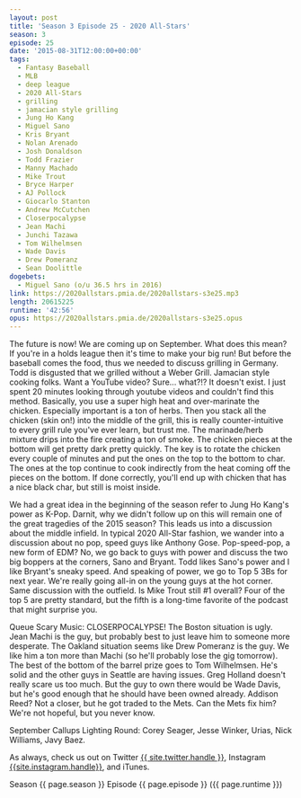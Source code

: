 ```yaml
---
layout: post
title: 'Season 3 Episode 25 - 2020 All-Stars'
season: 3
episode: 25
date: '2015-08-31T12:00:00+00:00'
tags:
  - Fantasy Baseball
  - MLB
  - deep league
  - 2020 All-Stars
  - grilling
  - jamacian style grilling
  - Jung Ho Kang
  - Miguel Sano
  - Kris Bryant
  - Nolan Arenado
  - Josh Donaldson
  - Todd Frazier
  - Manny Machado
  - Mike Trout
  - Bryce Harper
  - AJ Pollock
  - Giocarlo Stanton
  - Andrew McCutchen
  - Closerpocalypse
  - Jean Machi
  - Junchi Tazawa
  - Tom Wilhelmsen
  - Wade Davis
  - Drew Pomeranz
  - Sean Doolittle
dogebets:
  - Miguel Sano (o/u 36.5 hrs in 2016)
link: https://2020allstars.pmia.de/2020allstars-s3e25.mp3
length: 20615225
runtime: '42:56'
opus: https://2020allstars.pmia.de/2020allstars-s3e25.opus
---
```

The future is now!  We are coming up on September.  What does this mean?  If you're in a holds league then it's time to make your big run!  But before the baseball comes the food, thus we needed to discuss grilling in Germany.  Todd is disgusted that we grilled without a Weber Grill.  Jamacian style cooking folks.  Want a YouTube video?  Sure... what?!?  It doesn't exist.  I just spent 20 minutes looking through youtube videos and couldn't find this method.  Basically, you use a super high heat and over-marinate the chicken.  Especially important is a ton of herbs.  Then you stack all the chicken (skin on!) into the middle of the grill, this is really counter-intuitive to every grill rule you've ever learn, but trust me.  The marinade/herb mixture drips into the fire creating a ton of smoke.  The chicken pieces at the bottom will get pretty dark pretty quickly.  The key is to rotate the chicken every couple of minutes and put the ones on the top to the bottom to char.  The ones at the top continue to cook indirectly from the heat coming off the pieces on the bottom.  If done correctly, you'll end up with chicken that has a nice black char, but still is moist inside.  

We had a great idea in the beginning of the season refer to Jung Ho Kang's power as K-Pop.  Darnit, why we didn't follow up on this will remain one of the great tragedies of the 2015 season?  This leads us into a discussion about the middle infield.  In typical 2020 All-Star fashion, we wander into a discussion about no pop, speed guys like Anthony Gose.  Pop-speed-pop, a new form of EDM?  No, we go back to guys with power and discuss the two big boppers at the corners, Sano and Bryant.  Todd likes Sano's power and I like Bryant's sneaky speed.  And speaking of power, we go to Top 5 3Bs for next year.  We're really going all-in on the young guys at the hot corner.  Same discussion with the outfield.  Is Mike Trout still #1 overall?  Four of the top 5 are pretty standard, but the fifth is a long-time favorite of the podcast that might surprise you.  

Queue Scary Music: CLOSERPOCALYPSE!  The Boston situation is ugly.  Jean Machi is the guy, but probably best to just leave him to someone more desperate.  The Oakland situation seems like Drew Pomeranz is the guy.  We like him a ton more than Machi (so he'll probably lose the gig tomorrow).  The best of the bottom of the barrel prize goes to Tom Wilhelmsen.  He's solid and the other guys in Seattle are having issues.  Greg Holland doesn't really scare us too much.  But the guy to own there would be Wade Davis, but he's good enough that he should have been owned already.  Addison Reed?  Not a closer, but he got traded to the Mets.  Can the Mets fix him?  We're not hopeful, but you never know.  

September Callups Lighting Round:  Corey Seager, Jesse Winker, Urias, Nick Williams, Javy Baez.

As always, check us out on Twitter [{{ site.twitter.handle }}]({{site.twitter.url}}), Instagram [{{site.instagram.handle}}]({{site.instagram.url}}), and iTunes.  

Season {{ page.season }} Episode {{ page.episode }} ({{ page.runtime }})  
